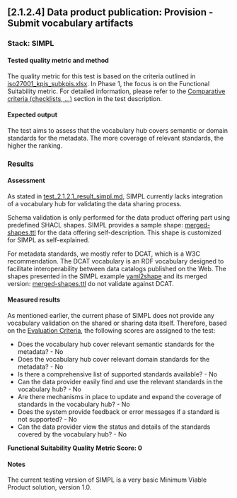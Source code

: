 ## [2.1.2.4] Data product publication: Provision - Submit vocabulary artifacts
### Stack: SIMPL

#### Tested quality metric and method

The quality metric for this test is based on the criteria outlined in [iso27001_kpis_subkpis.xlsx](../../../../../design_decisions/background_info/iso27001_kpis_subkpis.xlsx). In Phase 1,
the focus is on the Functional Suitability metric. For detailed information, please refer to the [Comparative criteria (checklists, ...)](./test.md#comparative-criteria-checklists-) section in the test description.

#### Expected output
The test aims to assess that the vocabulary hub covers semantic or domain standards for the metadata. The more coverage of relevant standards, the higher the ranking.

### Results
#### Assessment
As stated in [test_2.1.2.1_result_simpl.md](../test_2_1_2_1/result_simpl.md), SIMPL currently lacks integration of a vocabulary hub for validating the data sharing process.

Schema validation is only performed for the data product offering part using predefined SHACL shapes. SIMPL provides a sample shape: [merged-shapes.ttl](https://code.europa.eu/simpl/simpl-open/development/data1/sdtooling-sd-schemas/-/raw/main/merged-shapes.ttl) for the data offering self-description. This shape is customized for SIMPL as self-explained.

For metadata standards, we mostly refer to DCAT, which is a W3C recommendation. 
The DCAT vocabulary is an RDF vocabulary designed to facilitate interoperability between data catalogs published on the Web. 
The shapes presented in the SIMPL example [yaml2shape](https://code.europa.eu/simpl/simpl-open/development/data1/sdtooling-sd-schemas/-/tree/main/yaml2shape?ref_type=heads)  and its merged version:  [merged-shapes.ttl](https://code.europa.eu/simpl/simpl-open/development/data1/sdtooling-sd-schemas/-/raw/main/merged-shapes.ttl) do not validate against DCAT.

#### Measured results
As mentioned earlier, the current phase of SIMPL does not provide any vocabulary validation on the shared or sharing data itself. Therefore, based on the [Evaluation Criteria](./test.md#evaluation-criteria-), the following scores are assigned to the test:

- Does the vocabulary hub cover relevant semantic standards for the metadata? - No
- Does the vocabulary hub cover relevant domain standards for the metadata? - No
- Is there a comprehensive list of supported standards available? - No
- Can the data provider easily find and use the relevant standards in the vocabulary hub? - No
- Are there mechanisms in place to update and expand the coverage of standards in the vocabulary hub? - No
- Does the system provide feedback or error messages if a standard is not supported? - No
- Can the data provider view the status and details of the standards covered by the vocabulary hub? - No

**Functional Suitability Quality Metric Score: 0**
#### Notes
The current testing version of SIMPL is a very basic Minimum Viable Product solution, version 1.0. 